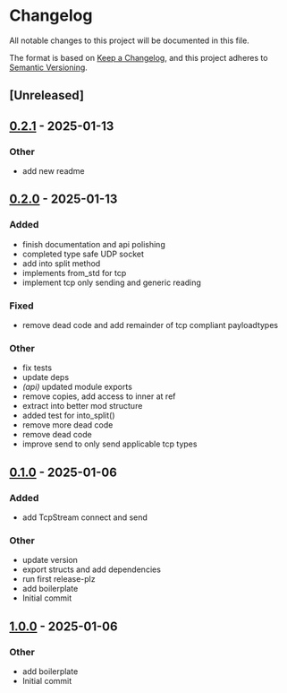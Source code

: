 # Changelog

All notable changes to this project will be documented in this file.

The format is based on [Keep a Changelog](https://keepachangelog.com/en/1.0.0/),
and this project adheres to [Semantic Versioning](https://semver.org/spec/v2.0.0.html).

## [Unreleased]

## [0.2.1](https://github.com/samp-reston/doip-sockets/compare/v0.2.0...v0.2.1) - 2025-01-13

### Other

- add new readme

## [0.2.0](https://github.com/samp-reston/doip-sockets/compare/v0.1.0...v0.2.0) - 2025-01-13

### Added

- finish documentation and api polishing
- completed type safe UDP socket
- add into split method
- implements from_std for tcp
- implement tcp only sending and generic reading

### Fixed

- remove dead code and add remainder of tcp compliant payloadtypes

### Other

- fix tests
- update deps
- *(api)* updated module exports
- remove copies, add access to inner at ref
- extract into better mod structure
- added test for into_split()
- remove more dead code
- remove dead code
- improve send to only send applicable tcp types

## [0.1.0](https://github.com/samp-reston/doip-sockets/releases/tag/v0.1.0) - 2025-01-06

### Added

- add TcpStream connect and send

### Other

- update version
- export structs and add dependencies
- run first release-plz
- add boilerplate
- Initial commit

## [1.0.0](https://github.com/samp-reston/doip-sockets/releases/tag/v1.0.0) - 2025-01-06

### Other

- add boilerplate
- Initial commit
